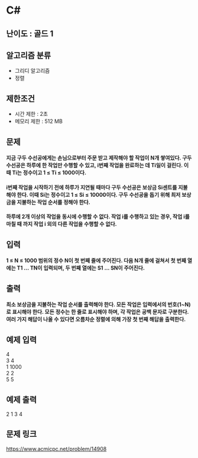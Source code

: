 # C#

## 난이도 : 골드 1

## 알고리즘 분류
  - 그리디 알고리즘
  - 정렬

## 제한조건
  - 시간 제한 : 2초
  - 메모리 제한 : 512 MB

## 문제
#### 지금 구두 수선공에게는 손님으로부터 주문 받고 제작해야 할 작업이 N개 쌓여있다. 구두 수선공은 하루에 한 작업만 수행할 수 있고, i번째 작업을 완료하는 데 Ti일이 걸린다. 이때 Ti는 정수이고 1 ≤ Ti ≤ 1000이다.
#### i번째 작업을 시작하기 전에 하루가 지연될 때마다 구두 수선공은 보상금 Si센트를 지불해야 한다. 이때 Si는 정수이고 1 ≤ Si ≤ 10000이다. 구두 수선공을 돕기 위해 최저 보상금을 지불하는 작업 순서를 정해야 한다.
#### 하루에 2개 이상의 작업을 동시에 수행할 수 없다. 작업 i를 수행하고 있는 경우, 작업 i를 마칠 때 까지 작업 i 외의 다른 작업을 수행할 수 없다.

## 입력
#### 1 ≤ N ≤ 1000 범위의 정수 N이 첫 번째 줄에 주어진다. 다음 N개 줄에 걸쳐서 첫 번째 열에는 T1 … TN이 입력되며, 두 번째 열에는 S1 … SN이 주어진다.

## 출력
#### 최소 보상금을 지불하는 작업 순서를 출력해야 한다. 모든 작업은 입력에서의 번호(1~N)로 표시해야 한다. 모든 정수는 한 줄로 표시해야 하며, 각 작업은 공백 문자로 구분한다. 여러 가지 해답이 나올 수 있다면 오름차순 정렬에 의해 가장 첫 번째 해답을 출력한다.

## 예제 입력
4<br/>
3 4<br/>
1 1000<br/>
2 2<br/>
5 5<br/>

## 예제 출력
2 1 3 4<br/>

## 문제 링크
https://www.acmicpc.net/problem/14908